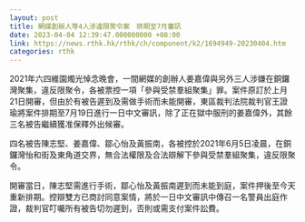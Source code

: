 ```yaml
---
layout: post
title: 網媒創辦人等4人涉違限聚令案　排期至7月審訊
date: 2023-04-04 12:39:47.000000000 +08:00
link: https://news.rthk.hk/rthk/ch/component/k2/1694949-20230404.htm
categories: rthk
---
```


2021年六四維園燭光悼念晚會，一間網媒的創辦人姜嘉偉與另外三人涉嫌在銅鑼灣聚集，違反限聚令，各被票控一項「參與受禁羣組聚集」罪。案件原訂於上月21日開審，但由於有被告遲到及需做手術而未能開審，東區裁判法院裁判官王證瑜將案件排期至7月19日進行一日中文審訊，除了正在獄中服刑的姜嘉偉外，其餘三名被告繼續獲准保釋外出候審。

四名被告陳志堅、姜嘉偉、鄒心怡及黃振南，各被控於2021年6月5日凌晨，在銅鑼灣怡和街及東角道交界，無合法權限及合法辯解下參與受禁羣組聚集，違反限聚令。

開審當日，陳志堅需進行手術，鄒心怡及黃振南遲到而未能到庭，案件押後至今天重新排期。控辯雙方已商討同意案情，將於一日中文審訊中傳召一名警員出庭作證，裁判官叮囑所有被告切勿遲到，否則或需支付案件訟費。
